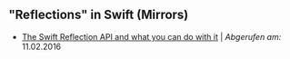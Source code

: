 ## "Reflections" in Swift (Mirrors)

* [The Swift Reflection API and what you can do with it](http://appventure.me/2015/10/24/swift-reflection-api-what-you-can-do/) | *Abgerufen am:* 11.02.2016
